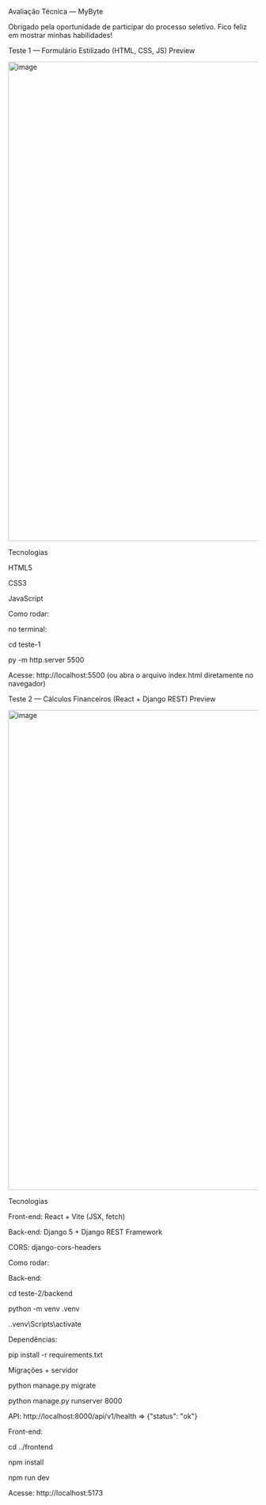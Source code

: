 Avaliação Técnica — MyByte

Obrigado pela oportunidade de participar do processo seletivo. Fico feliz em mostrar minhas habilidades!

Teste 1 — Formulário Estilizado (HTML, CSS, JS)
Preview

<img width="1920" height="968" alt="image" src="https://github.com/user-attachments/assets/c0279984-d486-46b8-850e-15a169256f52" />


Tecnologias

HTML5

CSS3

JavaScript

Como rodar:

no terminal:

cd teste-1



py -m http.server 5500




Acesse: http://localhost:5500
(ou abra o arquivo index.html diretamente no navegador)

Teste 2 — Cálculos Financeiros (React + Django REST)
Preview

<img width="1920" height="969" alt="image" src="https://github.com/user-attachments/assets/e3171af9-0245-4244-ba47-79eaddf2cf26" />


Tecnologias

Front-end: React + Vite (JSX, fetch)

Back-end: Django 5 + Django REST Framework

CORS: django-cors-headers

Como rodar:

Back-end:

cd teste-2/backend

python -m venv .venv

.\.venv\Scripts\activate




Dependências:

pip install -r requirements.txt


Migrações + servidor

python manage.py migrate

python manage.py runserver 8000


API: http://localhost:8000/api/v1/health => {"status": "ok"}


Front-end:

cd ../frontend

npm install

npm run dev


Acesse: http://localhost:5173



